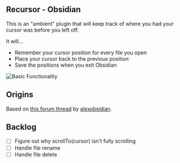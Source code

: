 ## Recursor - Obsidian

This is an "ambient" plugin that will keep track of where you had your cursor was before you left off.

It will...

- Remember your cursor position for every file you open 
- Place your cursor back to the previous position 
- Save the positions when you exit Obsidian

![Basic Functionality](https://github.com/akaalias/obsidian-recursor/blob/master/demo.gif?raw=true)

## Origins

Based on [this forum thread](https://forum.obsidian.md/t/remember-position-when-switching-between-notes/1719/) by [alexobsidian](https://forum.obsidian.md/u/alexobsidian/summary).

## Backlog
- [ ] Figure out why scrollTo(cursor) isn't fully scrolling
- [ ] Handle file rename
- [ ] Handle file delete
